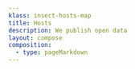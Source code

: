 ```yaml
---
klass: insect-hosts-map
title: Hosts
description: We publish open data
layout: compose
composition:
  - type: pageMarkdown
---
```


<!-- Let's grab the host plant names available from Sangmi's list (https://gelechiidae.hp.gbif-staging.org/taxonomy/hostplants/) for gelechiid species <emph>Helcystogramma hibisci</emph> Stainton.

The spreadsheet we're using as a source is this one: `https://raw.githubusercontent.com/gbif/hp-gelechiidae/master/_data/csv/Gelechiidae_HostPlants_06May2024.csv`.

The url needs to contain the taxonKey like so:

```
http://127.0.0.1:4000/hostplants/hosts/?taxonKey=1851462
``` -->

<article id="insect-hosts-info"></article>
<br/>
<div class="container" id="insect-hosts-map"></div>
<br/>

<script>
  const datasetTemplate = dataset => `
  <h1>
    Host plants for <i>${dataset.canonicalName}</i>
    ${dataset.authorship && dataset.year ? `(${dataset.authorship}, ${dataset.year})` : dataset.bracketAuthorship && dataset.bracketYear ? `(${dataset.bracketAuthorship}, ${dataset.bracketYear})` : ''}
  </h1>
  <div id="before-map">
  ${dataset.hostPlantsArray && dataset.hostPlantsArray.length > 0 ? `
    <div>
      <p>The Gelechiidae taxon occurrences are represented in the map by a generic moth icon.</p>
      <p>To see the host occurrences in the map, click the layer icon on the top right corner and select the desired taxon. Some taxa might not be available in the map.</p>
      <p>Map layers kindly provided by GBIF.</p>
      <p>This list of hosts is improved from Gaden S. Robinson; Phillip R. Ackery; Ian Kitching; George W Beccaloni; Luis M. Hernández (2023). HOSTS - a Database of the World's Lepidopteran Hostplants [Data set]. Natural History Museum. https://doi.org/10.5519/havt50xw.</p>
    </div>
    <ul id="host-plants-list">
      ${dataset.hostPlantsArray ? dataset.hostPlantsArray.map(plant => `<li><i>${plant.name}</i> - <a href=${plant.colUrl}>See taxon profile in Catalog of Life</a></li>`).join('') : ''}
    </ul>`:`
    <div>
      <p>No hosts found.</p>
    </div>
    `}
  </div>
`;
</script>

<script src="/assets/leaflet.js"></script>
<script src="/assets/hosts.js"></script>
